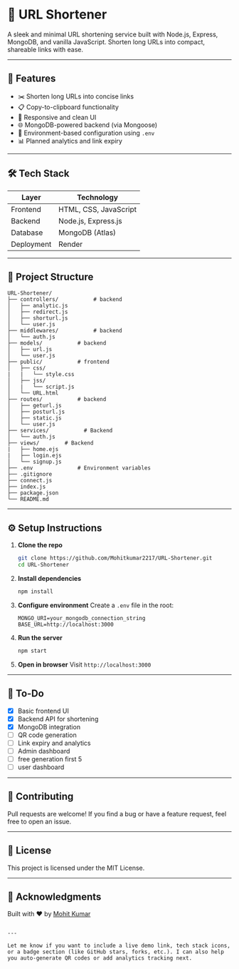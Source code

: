 
# 🔗 URL Shortener

A sleek and minimal URL shortening service built with Node.js, Express, MongoDB, and vanilla JavaScript. Shorten long URLs into compact, shareable links with ease.

<!-- ![Screenshot](https://your-screenshot-link-if-any.png) -->

---

## 🚀 Features

- ✂️ Shorten long URLs into concise links
- 📋 Copy-to-clipboard functionality
- 📱 Responsive and clean UI
- 🌐 MongoDB-powered backend (via Mongoose)
- 🔐 Environment-based configuration using `.env`
- 📊 Planned analytics and link expiry

---

## 🛠️ Tech Stack

| Layer       | Technology            |
|------------|------------------------|
| Frontend   | HTML, CSS, JavaScript  |
| Backend    | Node.js, Express.js    |
| Database   | MongoDB (Atlas)        |
| Deployment | Render                 |

---

## 📁 Project Structure

```
URL-Shortener/
├── controllers/           # backend
│   ├── analytic.js
│   ├── redirect.js
│   ├── shorturl.js
│   └── user.js
├── middlewares/           # backend
│   └── auth.js
├── models/           # backend
│   ├── url.js
│   └── user.js
├── public/           # frontend
│   ├── css/
|   |   └── style.css
│   ├── jss/
│   |   └── script.js
│   └── URL.html
├── routes/           # backend
│   ├── geturl.js
│   ├── posturl.js
│   ├── static.js
│   └── user.js
├── services/           # Backend 
│   └── auth.js
├── views/        # Backend 
|   ├── home.ejs
|   ├── login.ejs
│   └── signup.js
├── .env              # Environment variables
├── .gitignore
├── connect.js
├── index.js
├── package.json
└── README.md
```
 
---

## ⚙️ Setup Instructions

1. **Clone the repo**
   ```bash
   git clone https://github.com/Mohitkumar2217/URL-Shortener.git
   cd URL-Shortener
   ```

2. **Install dependencies**
   ```bash
   npm install
   ```

3. **Configure environment**
   Create a `.env` file in the root:
   ```env
   MONGO_URI=your_mongodb_connection_string
   BASE_URL=http://localhost:3000
   ```

4. **Run the server**
   ```bash
   npm start
   ```

5. **Open in browser**
   Visit `http://localhost:3000`

---

## 📌 To-Do

- [x] Basic frontend UI
- [x] Backend API for shortening
- [x] MongoDB integration
- [ ] QR code generation
- [ ] Link expiry and analytics
- [ ] Admin dashboard
- [ ] free generation first 5
- [ ] user dashboard

---

## 🤝 Contributing

Pull requests are welcome! If you find a bug or have a feature request, feel free to open an issue.

---

## 📄 License

This project is licensed under the MIT License.

---

## 🙌 Acknowledgments

Built with ❤️ by [Mohit Kumar](https://github.com/Mohitkumar2217)
```

---

Let me know if you want to include a live demo link, tech stack icons, or a badge section (like GitHub stars, forks, etc.). I can also help you auto-generate QR codes or add analytics tracking next.
